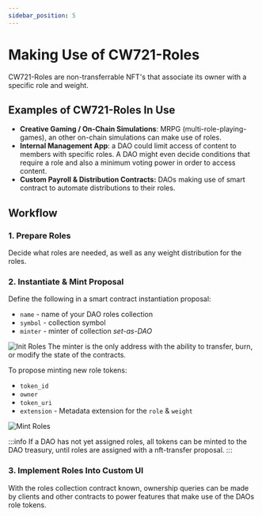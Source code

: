 ```yaml
---
sidebar_position: 5
---
```


# Making Use of CW721-Roles

CW721-Roles are non-transferrable NFT's that associate its owner with a specific role and weight.  

## Examples of CW721-Roles In Use
- **Creative Gaming / On-Chain Simulations**: MRPG (multi-role-playing-games), an other on-chain simulations can make use of roles.
- **Internal Management App**: a DAO could limit access of content to members with specific roles. A DAO might even decide conditions that require a role and also a minimum voting power in order to access content.
- **Custom Payroll & Distribution Contracts:** DAOs making use of smart contract to automate distributions to their roles. 

## Workflow 

### 1. Prepare Roles 
Decide what roles are needed, as well as any weight distribution for the roles. 

### 2. Instantiate & Mint Proposal 

Define the following in a smart contract instantiation proposal:
- `name` - name of your DAO roles collection
- `symbol` - collection symbol
- `minter` - minter of collection *set-as-DAO*
<!-- - `withdraw_address` -  *set-as-DAO* -->

![Init Roles](/img/quickstart/cw721-roles-init.png)
The minter is the only address with the ability to transfer, burn, or modify the state of the contracts.

To propose minting new role tokens:
- `token_id`
- `owner`
- `token_uri`
- `extension` - Metadata extension for the `role` & `weight`

![Mint Roles](/img/quickstart/cw721-roles-mint.png)

:::info
 If a DAO has not yet assigned roles, all tokens can be minted to the DAO treasury, until roles are assigned with a nft-transfer proposal.
:::

### 3. Implement Roles Into Custom UI 
With the roles collection contract known, ownership queries can be made by clients and other contracts to power features that make use of the DAOs role tokens.